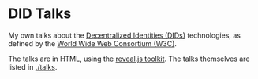 # DID Talks

My own talks about the [Decentralized Identities (DIDs)](https://www.w3.org/TR/did-core/) technologies, as defined by the [World Wide Web Consortium (W3C)](https://www.w3.org/).

The talks are in HTML, using the [reveal.js toolkit](https://revealjs.com/). The talks themselves are listed in [./talks](https://iherman.github.io/talks/).

